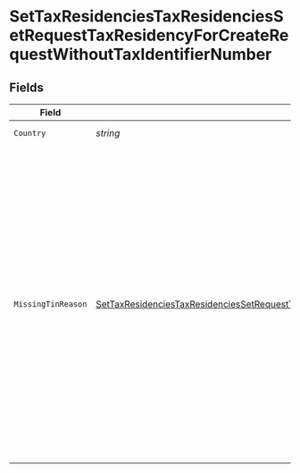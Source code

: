 # SetTaxResidenciesTaxResidenciesSetRequestTaxResidencyForCreateRequestWithoutTaxIdentifierNumber


## Fields

| Field                                                                                                                                                                                                                                                                                                                                                                                                                                                                                                                                                                      | Type                                                                                                                                                                                                                                                                                                                                                                                                                                                                                                                                                                       | Required                                                                                                                                                                                                                                                                                                                                                                                                                                                                                                                                                                   | Description                                                                                                                                                                                                                                                                                                                                                                                                                                                                                                                                                                |
| -------------------------------------------------------------------------------------------------------------------------------------------------------------------------------------------------------------------------------------------------------------------------------------------------------------------------------------------------------------------------------------------------------------------------------------------------------------------------------------------------------------------------------------------------------------------------- | -------------------------------------------------------------------------------------------------------------------------------------------------------------------------------------------------------------------------------------------------------------------------------------------------------------------------------------------------------------------------------------------------------------------------------------------------------------------------------------------------------------------------------------------------------------------------- | -------------------------------------------------------------------------------------------------------------------------------------------------------------------------------------------------------------------------------------------------------------------------------------------------------------------------------------------------------------------------------------------------------------------------------------------------------------------------------------------------------------------------------------------------------------------------- | -------------------------------------------------------------------------------------------------------------------------------------------------------------------------------------------------------------------------------------------------------------------------------------------------------------------------------------------------------------------------------------------------------------------------------------------------------------------------------------------------------------------------------------------------------------------------- |
| `Country`                                                                                                                                                                                                                                                                                                                                                                                                                                                                                                                                                                  | *string*                                                                                                                                                                                                                                                                                                                                                                                                                                                                                                                                                                   | :heavy_check_mark:                                                                                                                                                                                                                                                                                                                                                                                                                                                                                                                                                         | Country code. [ISO 3166 alpha-2 Codes](https://en.wikipedia.org/wiki/ISO_3166-1_alpha-2).                                                                                                                                                                                                                                                                                                                                                                                                                                                                                  |
| `MissingTinReason`                                                                                                                                                                                                                                                                                                                                                                                                                                                                                                                                                         | [SetTaxResidenciesTaxResidenciesSetRequestTaxResidencyForCreateRequestWithoutTaxIdentifierNumberMissingTinReason](../../models/operations/settaxresidenciestaxresidenciessetrequesttaxresidencyforcreaterequestwithouttaxidentifiernumbermissingtinreason.md)                                                                                                                                                                                                                                                                                                              | :heavy_check_mark:                                                                                                                                                                                                                                                                                                                                                                                                                                                                                                                                                         | Reason why TIN is missing<br/>* TIN_NOT_YET_ASSIGNED - Indicates that the tax identification number has not yet been assigned by the tax authorities. A common example is, that a user has moved to a country and thus became taxable, but that the tax authorities have not yet assigned the TIN to this user.<br/>* COUNTRY_HAS_NO_TIN - Indicates that the specific country does not provide a TIN.<br/>* OTHER_REASONS - Applies in case of other reasons - i.e. when a user does not have the TIN at hand. Note this may cause additional inquiries by our customer service team. |